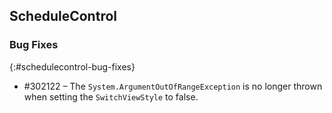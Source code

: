 ## ScheduleControl

### Bug Fixes
{:#schedulecontrol-bug-fixes}

* \#302122 – The `System.ArgumentOutOfRangeException` is no longer thrown when setting the `SwitchViewStyle` to false.